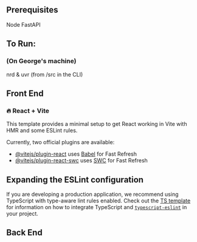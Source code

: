 ## Prerequisites

Node FastAPI

## To Run:

### (On George's machine)

nrd & uvr (from /src in the CLI)

## Front End

### 🔥 React + Vite

This template provides a minimal setup to get React working in Vite with HMR and
some ESLint rules.

Currently, two official plugins are available:

-   [@vitejs/plugin-react](https://github.com/vitejs/vite-plugin-react/blob/main/packages/plugin-react)
    uses [Babel](https://babeljs.io/) for Fast Refresh
-   [@vitejs/plugin-react-swc](https://github.com/vitejs/vite-plugin-react/blob/main/packages/plugin-react-swc)
    uses [SWC](https://swc.rs/) for Fast Refresh

## Expanding the ESLint configuration

If you are developing a production application, we recommend using TypeScript
with type-aware lint rules enabled. Check out the
[TS template](https://github.com/vitejs/vite/tree/main/packages/create-vite/template-react-ts)
for information on how to integrate TypeScript and
[`typescript-eslint`](https://typescript-eslint.io) in your project.

## Back End
